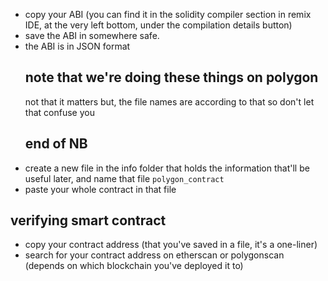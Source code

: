 - copy your ABI (you can find it in the solidity compiler section in remix IDE, at the very left bottom, under the compilation details button)
- save the ABI in somewhere safe.
- the ABI is in JSON format
  ## note that we're doing these things on polygon
  not that it matters but, the file names are according to that
  so don't let that confuse you
  ## end of NB
- create a new file in the info folder that holds the information that'll be useful later, and name that file `polygon_contract`
- paste your whole contract in that file

## verifying smart contract

- copy your contract address (that you've saved in a file, it's a one-liner)
- search for your contract address on etherscan or polygonscan (depends on which blockchain you've deployed it to)
